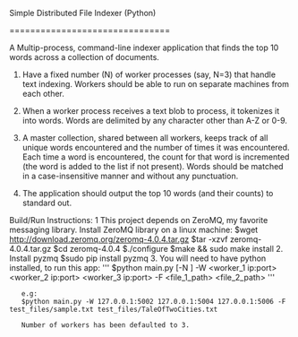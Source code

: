 Simple Distributed File Indexer (Python)

===============================

A Multip-process, command-line indexer application that finds the top 10 words across a collection of documents.


1. Have a fixed number (N) of worker processes (say, N=3) that handle text
indexing. Workers should be able to run on separate machines from each
other.

2. When a worker process receives a text blob to process, it tokenizes it
into words. Words are delimited by any character other than A-Z or 0-9.

3. A master collection, shared between all workers, keeps track of all
unique words encountered and the number of times it was encountered. Each
time a word is encountered, the count for that word is incremented (the
word is added to the list if not present). Words should be matched in a
case-insensitive manner and without any punctuation.

4. The application should output the top 10 words (and their counts) to
standard out.



Build/Run Instructions:
1 This project depends on ZeroMQ, my favorite messaging library. Install ZeroMQ library on a linux machine:
      $wget http://download.zeromq.org/zeromq-4.0.4.tar.gz
      $tar -xzvf zeromq-4.0.4.tar.gz
      $cd zeromq-4.0.4
      $./configure
      $make && sudo make install
2. Install pyzmq
      $sudo pip install pyzmq
3. You will need to have python installed, to run this app:
      '''
      $python main.py [-N <number of workers>] -W <worker_1 ip:port> <worker_2 ip:port> <worker_3 ip:port> -F <file_1_path> <file_2_path>
      '''

       e.g: 
       $python main.py -W 127.0.0.1:5002 127.0.0.1:5004 127.0.0.1:5006 -F test_files/sample.txt test_files/TaleOfTwoCities.txt

       Number of workers has been defaulted to 3.
